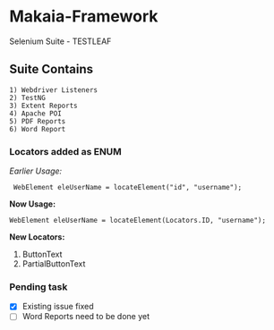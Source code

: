 # Makaia-Framework
Selenium Suite - TESTLEAF
## Suite Contains
```
1) Webdriver Listeners
2) TestNG
3) Extent Reports
4) Apache POI
5) PDF Reports
6) Word Report
```
### Locators added as ENUM
*Earlier Usage:*
```
 WebElement eleUserName = locateElement("id", "username");
```
**Now Usage:**
```
WebElement eleUserName = locateElement(Locators.ID, "username");
```
  
**New Locators:**
1) ButtonText
2) PartialButtonText 

### Pending task
- [x] Existing issue fixed
- [ ] Word Reports need to be done yet
